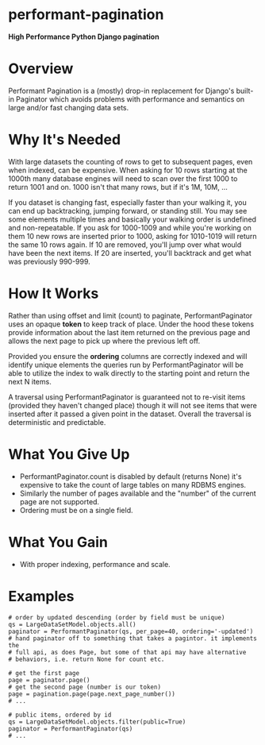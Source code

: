 performant-pagination
=====================

**High Performance Python Django pagination**

# Overview

Performant Pagination is a (mostly) drop-in replacement for Django's built-in
Paginator which avoids problems with performance and semantics on large and/or
fast changing data sets.

# Why It's Needed

With large datasets the counting of rows to get to subsequent pages, even when
indexed, can be expensive. When asking for 10 rows starting at the 1000th many
database engines will need to scan over the first 1000 to return 1001 and on.
1000 isn't that many rows, but if it's 1M, 10M, ...

If you dataset is changing fast, especially faster than your walking it, you
can end up backtracking, jumping forward, or standing still. You may see some
elements multiple times and basically your walking order is undefined and
non-repeatable. If you ask for 1000-1009 and while you're working on them 10
new rows are inserted prior to 1000, asking for 1010-1019 will return the same
10 rows again. If 10 are removed, you'll jump over what would have been the
next items. If 20 are inserted, you'll backtrack and get what was previously
990-999.

# How It Works

Rather than using offset and limit (count) to paginate, PerformantPaginator
uses an opaque **token** to keep track of place. Under the hood these tokens
provide information about the last item returned on the previous page and
allows the next page to pick up where the previous left off. 

Provided you ensure the **ordering** columns are correctly indexed and will
identify unique elements the queries run by PerformantPaginator will be able to
utilize the index to walk directly to the starting point and return the next N
items.

A traversal using PerformantPaginator is guaranteed not to re-visit items
(provided they haven't changed place) though it will not see items that were
inserted after it passed a given point in the dataset. Overall the traversal is
deterministic and predictable.

# What You Give Up

* PerformantPaginator.count is disabled by default (returns None) it's 
  expensive to take the count of large tables on many RDBMS engines.
* Similarly the number of pages available and the "number" of the current
  page are not supported.
* Ordering must be on a single field.

# What You Gain

* With proper indexing, performance and scale.

# Examples

    # order by updated descending (order by field must be unique)
    qs = LargeDataSetModel.objects.all()
    paginator = PerformantPaginator(qs, per_page=40, ordering='-updated')
    # hand paginator off to something that takes a pagintor. it implements the
    # full api, as does Page, but some of that api may have alternative
    # behaviors, i.e. return None for count etc.

    # get the first page
    page = paginator.page()
    # get the second page (number is our token)
    page = pagination.page(page.next_page_number())
    # ...

    # public items, ordered by id
    qs = LargeDataSetModel.objects.filter(public=True)
    paginator = PerformantPaginator(qs)
    # ...
